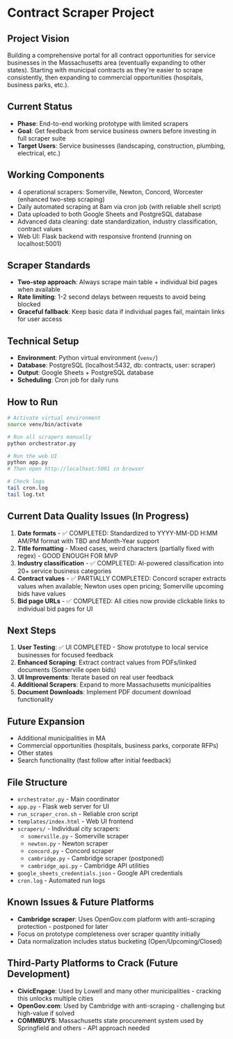 # Contract Scraper Project

## Project Vision
Building a comprehensive portal for all contract opportunities for service businesses in the Massachusetts area (eventually expanding to other states). Starting with municipal contracts as they're easier to scrape consistently, then expanding to commercial opportunities (hospitals, business parks, etc.).

## Current Status
- **Phase**: End-to-end working prototype with limited scrapers
- **Goal**: Get feedback from service business owners before investing in full scraper suite
- **Target Users**: Service businesses (landscaping, construction, plumbing, electrical, etc.)

## Working Components
- 4 operational scrapers: Somerville, Newton, Concord, Worcester (enhanced two-step scraping)
- Daily automated scraping at 8am via cron job (with reliable shell script)
- Data uploaded to both Google Sheets and PostgreSQL database
- Advanced data cleaning: date standardization, industry classification, contract values
- Web UI: Flask backend with responsive frontend (running on localhost:5001)

## Scraper Standards
- **Two-step approach**: Always scrape main table + individual bid pages when available
- **Rate limiting**: 1-2 second delays between requests to avoid being blocked
- **Graceful fallback**: Keep basic data if individual pages fail, maintain links for user access

## Technical Setup
- **Environment**: Python virtual environment (`venv/`)
- **Database**: PostgreSQL (localhost:5432, db: contracts, user: scraper)
- **Output**: Google Sheets + PostgreSQL database
- **Scheduling**: Cron job for daily runs

## How to Run
```bash
# Activate virtual environment
source venv/bin/activate

# Run all scrapers manually
python orchestrator.py

# Run the web UI
python app.py
# Then open http://localhost:5001 in browser

# Check logs
tail cron.log
tail log.txt
```

## Current Data Quality Issues (In Progress)
1. **Date formats** - ✅ COMPLETED: Standardized to YYYY-MM-DD H:MM AM/PM format with TBD and Month-Year support
2. **Title formatting** - Mixed cases, weird characters (partially fixed with regex) - GOOD ENOUGH FOR MVP
3. **Industry classification** - ✅ COMPLETED: AI-powered classification into 20+ service business categories
4. **Contract values** - ✅ PARTIALLY COMPLETED: Concord scraper extracts values when available; Newton uses open pricing; Somerville upcoming bids have values
5. **Bid page URLs** - ✅ COMPLETED: All cities now provide clickable links to individual bid pages for UI

## Next Steps
1. **User Testing**: ✅ UI COMPLETED - Show prototype to local service businesses for focused feedback
2. **Enhanced Scraping**: Extract contract values from PDFs/linked documents (Somerville open bids)
3. **UI Improvements**: Iterate based on real user feedback
4. **Additional Scrapers**: Expand to more Massachusetts municipalities
5. **Document Downloads**: Implement PDF document download functionality

## Future Expansion
- Additional municipalities in MA
- Commercial opportunities (hospitals, business parks, corporate RFPs)
- Other states
- Search functionality (fast follow after initial feedback)

## File Structure
- `orchestrator.py` - Main coordinator
- `app.py` - Flask web server for UI
- `run_scraper_cron.sh` - Reliable cron script
- `templates/index.html` - Web UI frontend
- `scrapers/` - Individual city scrapers:
  - `somerville.py` - Somerville scraper
  - `newton.py` - Newton scraper  
  - `concord.py` - Concord scraper
  - `cambridge.py` - Cambridge scraper (postponed)
  - `cambridge_api.py` - Cambridge API utilities
- `google_sheets_credentials.json` - Google API credentials
- `cron.log` - Automated run logs

## Known Issues & Future Platforms
- **Cambridge scraper**: Uses OpenGov.com platform with anti-scraping protection - postponed for later
- Focus on prototype completeness over scraper quantity initially
- Data normalization includes status bucketing (Open/Upcoming/Closed)

## Third-Party Platforms to Crack (Future Development)
- **CivicEngage**: Used by Lowell and many other municipalities - cracking this unlocks multiple cities
- **OpenGov.com**: Used by Cambridge with anti-scraping - challenging but high-value if solved
- **COMMBUYS**: Massachusetts state procurement system used by Springfield and others - API approach needed